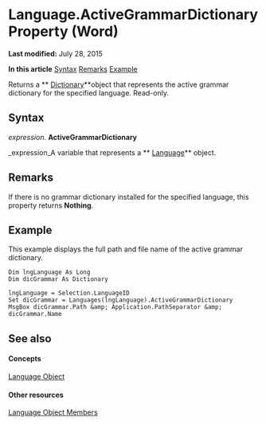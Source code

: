 
# Language.ActiveGrammarDictionary Property (Word)

 **Last modified:** July 28, 2015

 **In this article**
 [Syntax](#sectionSection0)
 [Remarks](#sectionSection1)
 [Example](#sectionSection2)


Returns a  ** [Dictionary](1946d60c-2abd-9ca9-8d0b-7068e9173bb3.md)**object that represents the active grammar dictionary for the specified language. Read-only.


## Syntax
<a name="sectionSection0"> </a>

 _expression_. **ActiveGrammarDictionary**

 _expression_A variable that represents a  ** [Language](0acc4a42-b4c2-a415-0e38-a049b085dc86.md)** object.


## Remarks
<a name="sectionSection1"> </a>

If there is no grammar dictionary installed for the specified language, this property returns  **Nothing**.


## Example
<a name="sectionSection2"> </a>

This example displays the full path and file name of the active grammar dictionary.


```
Dim lngLanguage As Long 
Dim dicGrammar As Dictionary 
 
lngLanguage = Selection.LanguageID 
Set dicGrammar = Languages(lngLanguage).ActiveGrammarDictionary 
MsgBox dicGrammar.Path &amp; Application.PathSeparator &amp; dicGrammar.Name
```


## See also
<a name="sectionSection2"> </a>


#### Concepts


 [Language Object](0acc4a42-b4c2-a415-0e38-a049b085dc86.md)
#### Other resources


 [Language Object Members](71b8c7ea-bb8f-3fa7-73f7-f99485ab5d4a.md)
